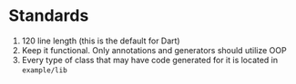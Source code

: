 # Standards

1. 120 line length (this is the default for Dart)
2. Keep it functional. Only annotations and generators should utilize OOP
3. Every type of class that may have code generated for it is located in `example/lib`
